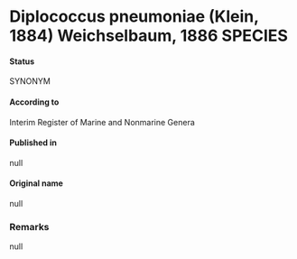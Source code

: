 # Diplococcus pneumoniae (Klein, 1884) Weichselbaum, 1886 SPECIES

#### Status
SYNONYM

#### According to
Interim Register of Marine and Nonmarine Genera

#### Published in
null

#### Original name
null

### Remarks
null